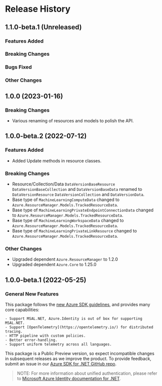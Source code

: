 # Release History

## 1.1.0-beta.1 (Unreleased)

### Features Added

### Breaking Changes

### Bugs Fixed

### Other Changes

## 1.0.0 (2023-01-16)

### Breaking Changes

- Various renaming of resources and models to polish the API.

## 1.0.0-beta.2 (2022-07-12)

### Features Added

- Added Update methods in resource classes.

### Breaking Changes

- Resource/Collection/Data `DataVersionBaseResource` `DataVersionBaseCollection` and `DataVersionBaseData` renamed to `DataVersionResource` `DataVersionCollection` and `DataVersionData`.
- Base type of `MachineLearningComputeData` changed to `Azure.ResourceManager.Models.TrackedResourceData`.
- Base type of `MachineLearningPrivateEndpointConnectionData` changed to `Azure.ResourceManager.Models.TrackedResourceData`.
- Base type of `MachineLearningWorkspaceData` changed to `Azure.ResourceManager.Models.TrackedResourceData`.
- Base type of `MachineLearningPrivateLinkResource` changed to `Azure.ResourceManager.Models.TrackedResourceData`.

### Other Changes

- Upgraded dependent `Azure.ResourceManager` to 1.2.0
- Upgraded dependent `Azure.Core` to 1.25.0

## 1.0.0-beta.1 (2022-05-25)

### General New Features

This package follows the [new Azure SDK guidelines](https://azure.github.io/azure-sdk/general_introduction.html), and provides many core capabilities:

    - Support MSAL.NET, Azure.Identity is out of box for supporting MSAL.NET.
    - Support [OpenTelemetry](https://opentelemetry.io/) for distributed tracing.
    - HTTP pipeline with custom policies.
    - Better error-handling.
    - Support uniform telemetry across all languages.

This package is a Public Preview version, so expect incompatible changes in subsequent releases as we improve the product. To provide feedback, submit an issue in our [Azure SDK for .NET GitHub repo](https://github.com/Azure/azure-sdk-for-net/issues).

> NOTE: For more information about unified authentication, please refer to [Microsoft Azure Identity documentation for .NET](https://docs.microsoft.com//dotnet/api/overview/azure/identity-readme?view=azure-dotnet).
